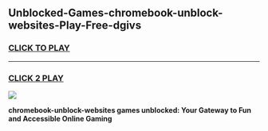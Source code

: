 
## Unblocked-Games-chromebook-unblock-websites-Play-Free-dgivs
<h3>
<a href="https://premium76.site?title=chromebook-unblock-websites&ref=20M">CLICK TO PLAY</a></h3>
<hr>

<h3>
<a href="https://premium76.site?title=chromebook-unblock-websites&ref=20M">CLICK 2 PLAY</a>
  
</h3>

<a href="https://premium76.site?title=chromebook-unblock-websites&ref=19M"><img src="https://clearcache.store/games.png"></a>


**chromebook-unblock-websites games unblocked: Your Gateway to Fun and Accessible Online Gaming**
